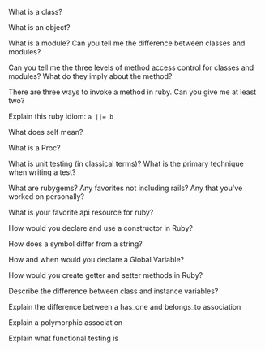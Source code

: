What is a class?

What is an object?

What is a module? Can you tell me the difference between classes and modules?

Can you tell me the three levels of method access control for classes and modules? What do they imply about the method?

There are three ways to invoke a method in ruby. Can you give me at least two?

Explain this ruby idiom: `a ||= b`

What does self mean?

What is a Proc?

What is unit testing (in classical terms)? What is the primary technique when writing a test?

What are rubygems? Any favorites not including rails? Any that you've worked on personally?

What is your favorite api resource for ruby?

How would you declare and use a constructor in Ruby?

How does a symbol differ from a string?

How and when would you declare a Global Variable?

How would you create getter and setter methods in Ruby?

Describe the difference between class and instance variables?

Explain the difference between a has_one and belongs_to association

Explain a polymorphic association

Explain what functional testing is
